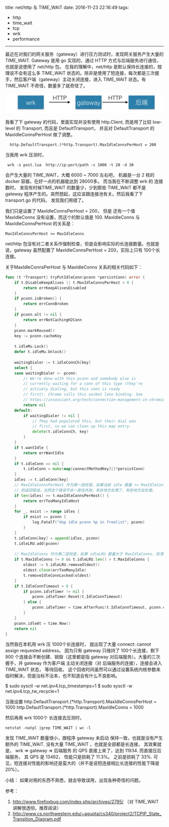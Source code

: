 title: net/http 与 TIME_WAIT
date: 2016-11-23 22:16:49
tags:
- http
- time_wait
- tcp
- wrk
- performance
---

最近在对我们的网关服务（gateway）进行压力测试时，发现网关服务产生大量的 TIME_WAIT. Gateway 是用 go 实现的，通过 HTTP 方式与后端服务进行通信，也就是说使用了 net/http 包。 在我的理解中，net/http 是默认保持长连接的，按理说不会有这么多 TIME_WAIT 状态的。除非是使用了短连接，每次都是三次握手，然后客户端（gateway）主动关闭连接，进入 TIME_WAIT 状态。有 TIME_WAIT 不奇怪，数量多了就奇怪了。


![](/images/14799159319678.jpg)


我看了下 gateway 的代码，里面实现并没有使用 http.Client, 而是用了比较 low-level 的 Transport, 而且是 DefaultTransport， 并且对 DefaultTransport 的 MaxIdleConnsPerHost 做了调整。

	  http.DefaultTransport.(*http.Transport).MaxIdleConnsPerHost = 200
	
当我用 wrk 压测时，

     wrk -s post.lua  http://ip:port/path -c 1000 -t 20 -d 30
 
会产生大量的 TIME_WAIT，大概 6000 ~ 7000 左右吧， 机器是一台 2 核的 docker 容器，在好一点的机器能达到 28000多。 而当我在不断调整 wrk 的 连接数时， 发现有时候TIME_WAIT 的数量少，少到那些 TIME_WAIT 都不是 gateway 程序产生的。突然想起，这应该跟连接池有关。然后我看了下 transport.go 的代码， 发现我们用错了。
 
我们只是设置了 MaxIdleConnsPerHost = 200， 但是 还有一个值 MaxIdleConns 没有设置，而这个的默认值是 100. MaxIdleConns 与 MaxIdleConnsPerHost 的关系是： 

    MaxIdleConnsPerHost <= MaxIdleConns
    
net/http 包没有对二者关系作强制检查，但是会影响实际的长连接数量。也就是说，gateway 虽然配置了 MaxIdleConnsPerHost = 200，实际上只有 100个长连接。

关于MaxIdleConnsPerHost 与 MaxIdleConns 关系的相关代码如下：

```go
func (t *Transport) tryPutIdleConn(pconn *persistConn) error {
	if t.DisableKeepAlives || t.MaxIdleConnsPerHost < 0 {
		return errKeepAlivesDisabled
	}
	if pconn.isBroken() {
		return errConnBroken
	}
	if pconn.alt != nil {
		return errNotCachingH2Conn
	}
	pconn.markReused()
	key := pconn.cacheKey

	t.idleMu.Lock()
	defer t.idleMu.Unlock()

	waitingDialer := t.idleConnCh[key]
	select {
	case waitingDialer <- pconn:
		// We're done with this pconn and somebody else is
		// currently waiting for a conn of this type (they're
		// actively dialing, but this conn is ready
		// first). Chrome calls this socket late binding. See
		// https://insouciant.org/tech/connection-management-in-chromium/
		return nil
	default:
		if waitingDialer != nil {
			// They had populated this, but their dial won
			// first, so we can clean up this map entry.
			delete(t.idleConnCh, key)
		}
	}
	if t.wantIdle {
		return errWantIdle
	}
	if t.idleConn == nil {
		t.idleConn = make(map[connectMethodKey][]*persistConn)
	}
	idles := t.idleConn[key]
	// MaxIdleConnsPerHost 作为第一层检查，如果当前 idle 数量 >= MaxIdleConnsPerHost，
	// 则返回错误。当然这个错误不会一直往外抛，有些地方处理了，有些地方没处理。
	if len(idles) >= t.maxIdleConnsPerHost() {
		return errTooManyIdleHost
	}
	for _, exist := range idles {
		if exist == pconn {
			log.Fatalf("dup idle pconn %p in freelist", pconn)
		}
	}
	t.idleConn[key] = append(idles, pconn)
	t.idleLRU.add(pconn)

	// MaxIdleConns 作为第二层检查，如果 idleLRU 数量大于 MaxIdleConns，则清除最老的连接 （LRU）， 保证长连接数量不超过 MaxIdleConns 
	if t.MaxIdleConns != 0 && t.idleLRU.len() > t.MaxIdleConns {
		oldest := t.idleLRU.removeOldest()
		oldest.close(errTooManyIdle)
		t.removeIdleConnLocked(oldest)
	}
	if t.IdleConnTimeout > 0 {
		if pconn.idleTimer != nil {
			pconn.idleTimer.Reset(t.IdleConnTimeout)
		} else {
			pconn.idleTimer = time.AfterFunc(t.IdleConnTimeout, pconn.closeConnIfStillIdle)
		}
	}
	pconn.idleAt = time.Now()
	return nil
}
```

当然我在本机用 wrk 压 1000个长连接时， 就出现了大量  connect: cannot assign requested address。 因为只有 gateway 只维持了 100个长连接，剩下900 个连接会不断创建、销毁（这里都是指 gateway 对后端服务）。大量的三次握手，并 gateway 作为客户端 主动关闭连接（对 后端服务的连接），连接会进入 TIME_WAIT 状态，
等待回收。 这个回收时间虽然可以通过设置系统内核参数来临时解决，但是治标不治本，也不知道会有什么不良影响。

$ sudo sysctl -w net.ipv4.tcp_timestamps=1
$ sudo sysctl -w net.ipv4.tcp_tw_recycle=1

当我设置
http.DefaultTransport.(*http.Transport).MaxIdleConnsPerHost = 1000
http.DefaultTransport.(*http.Transport).MaxIdleConns = 1000

然后再用 wrk 1000个 长连接去压测时， 
    
    netstat -natpl |grep TIME_WAIT | wc -l  

发现 TIME_WAIT 数量很小，跟程序 gateway 未启动 保持一致，也就是没有产生额外的 TIME_WAIT.
没有大量 TIME_WAIT ，也就是全部都是长连接， 其效果就是， wrk => gateway => 后端服务 的 QPS 直接上来了，达到 11934. 而直接压后端服务， 其 QPS 是 13462， 性能只是损耗了 11.3%。  之前是损耗了 33%.  可见，短连接对性能的影响还是蛮大的（并不是说短连接相比长连接的性能下降是20%）。
    
小结： 如果对用的东西不熟悉，就会导致误用，出现各种奇怪的问题。

参考：
1. http://www.firefoxbug.com/index.php/archives/2795/  （对 TIME_WAIT 讲解很透彻，推荐阅读）
2. http://www.cs.northwestern.edu/~agupta/cs340/project2/TCPIP_State_Transition_Diagram.pdf     





